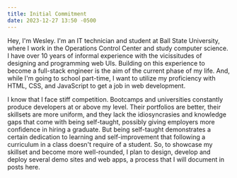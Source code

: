 ```yaml
---
title: Initial Commitment
date: 2023-12-27 13:50 -0500
---
```


Hey, I'm Wesley. I'm an IT technician and student at Ball State University, where I work in the Operations Control Center and study computer science. I have over 10 years of informal experience with the vicissitudes of designing and programming web UIs. Building on this experience to become a full-stack engineer is the aim of the current phase of my life. And, while I'm going to school part-time, I want to utilize my proficiency with HTML, CSS, and JavaScript to get a job in web development.

I know that I face stiff competition. Bootcamps and universities constantly produce developers at or above my level. Their portfolios are better, their skillsets are more uniform, and they lack the idiosyncrasies and knowledge gaps that come with being self-taught, possibly giving employers more confidence in hiring a graduate. But being self-taught demonstrates a certain dedication to learning and self-improvement that following a curriculum in a class doesn't require of a student. So, to showcase my skillset and become more well-rounded, I plan to design, develop and deploy several demo sites and web apps, a process that I will document in posts here.